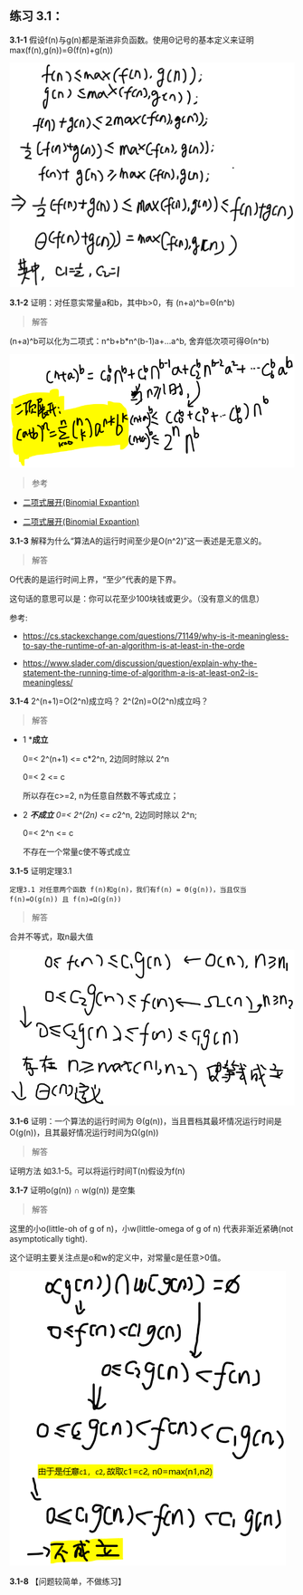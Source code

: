 ## 练习 3.1：

**3.1-1** 假设f(n)与g(n)都是渐进非负函数。使用Θ记号的基本定义来证明max(f(n),g(n))=Θ(f(n)+g(n))

![theta](../attach/clrs-e-3-1-1.png)

**3.1-2** 证明：对任意实常量a和b，其中b>0，有 (n+a)^b=Θ(n^b)

> 解答

(n+a)^b可以化为二项式：n^b+b*n^(b-1)a+...a^b, 舍弃低次项可得Θ(n^b)

![theta](../attach/clrs-e-3-1-2.png)


> 参考
- [二项式展开(Binomial Expantion)](https://www.shuxuele.com/algebra/binomial-theorem.html)

- [二项式展开(Binomial Expantion)](https://studywell.com/maths/pure-maths/sequences-series/binomial-expansion/)


**3.1-3** 解释为什么“算法A的运行时间至少是O(n^2)”这一表述是无意义的。

> 解答

O代表的是运行时间上界，“至少”代表的是下界。

这句话的意思可以是：你可以花至少100块钱或更少。（没有意义的信息）

参考:
- https://cs.stackexchange.com/questions/71149/why-is-it-meaningless-to-say-the-runtime-of-an-algorithm-is-at-least-in-the-orde

- https://www.slader.com/discussion/question/explain-why-the-statement-the-running-time-of-algorithm-a-is-at-least-on2-is-meaningless/


**3.1-4** 2^(n+1)=O(2^n)成立吗？ 2^(2n)=O(2^n)成立吗？

> 解答

- 1 ***成立**

    0=< 2^(n+1) <= c*2^n, 2边同时除以 2^n

    0=< 2 <= c

    所以存在c>=2, n为任意自然数不等式成立；

- 2 ***不成立**
    0=< 2^(2n) <= c*2^n, 2边同时除以 2^n;

    0=< 2^n <= c

    不存在一个常量c使不等式成立


**3.1-5** 证明定理3.1

```
定理3.1 对任意两个函数 f(n)和g(n)，我们有f(n) = Θ(g(n))，当且仅当f(n)=O(g(n)) 且 f(n)=Ω(g(n))
```

> 解答

合并不等式，取n最大值

![theta](../attach/clrs-e-3-1-5.png)



**3.1-6** 证明：一个算法的运行时间为 Θ(g(n))，当且晋档其最坏情况运行时间是O(g(n))，且其最好情况运行时间为Ω(g(n))

> 解答

证明方法 如3.1-5。可以将运行时间T(n)假设为f(n)

**3.1-7** 证明o(g(n)) ∩ w(g(n)) 是空集

> 解答

这里的小o(little-oh of g of n)，小w(little-omega of g of n) 代表非渐近紧确(not asymptotically tight).

这个证明主要关注点是o和w的定义中，对常量c是任意>0值。

![not_asymptotically_tight](../attach/clrs-e-3-1-7.png)

**3.1-8** 【问题较简单，不做练习】 
